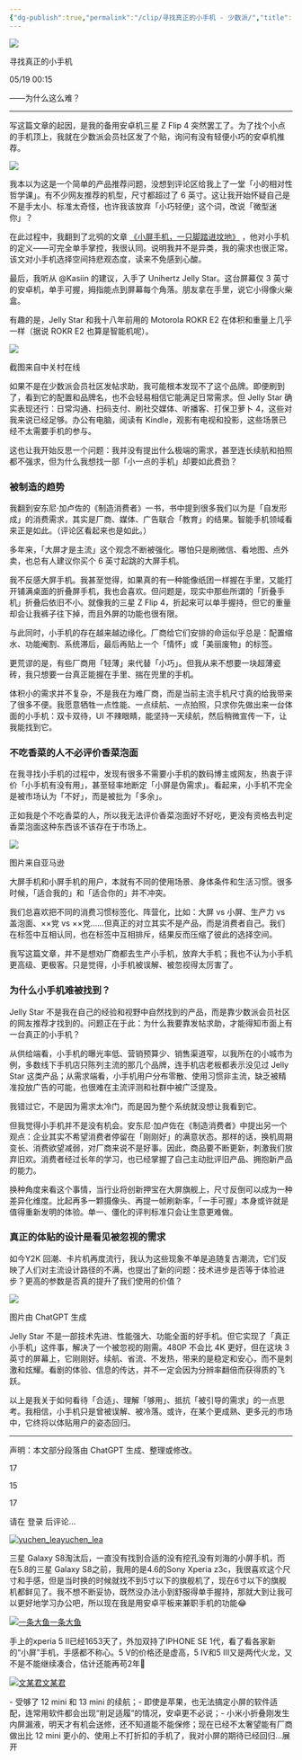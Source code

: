 ```yaml
---
{"dg-publish":true,"permalink":"/clip/寻找真正的小手机 - 少数派/","title":"寻找真正的小手机 - 少数派"}
---
```


![](https://cdnfile.sspai.com/2025/05/19/a34e86fe5f51bbc5bde02ec36f064f09.jpeg?imageMogr2/auto-orient/thumbnail/!1420x708r/gravity/center/crop/1420x708/ignore-error/1)

寻找真正的小手机

05/19 00:15

——为什么这么难？

---

写这篇文章的起因，是我的备用安卓机三星 Z Flip 4 突然罢工了。为了找个小点的手机顶上，我就在少数派会员社区发了个贴，询问有没有轻便小巧的安卓机推荐。

![](https://cdnfile.sspai.com/2025/05/18/6408cf99de84452595ee1e171e160373.png?imageView2/2/w/1120/q/90/interlace/1/ignore-error/1)

我本以为这是一个简单的产品推荐问题，没想到评论区给我上了一堂「小的相对性哲学课」。有不少网友推荐的机型，尺寸都超过了 6 英寸。这让我开始怀疑自己是不是手太小、标准太奇怪，也许我该放弃「小巧轻便」这个词，改说「微型迷你」？

在此过程中，我翻到了北鸮的文章 [《小屏手机，一只脚踏进坟地》](https://sspai.com/prime/story/small-phones-the-demise-of) ，他对小手机的定义——可完全单手掌控，我很认同。说明我并不是异类，我的需求也很正常。该文对小手机选择空间持悲观态度，读来不免感到心酸。

最后，我听从 @Kasiin 的建议，入手了 Unihertz Jelly Star。这台屏幕仅 3 英寸的安卓机，单手可握，拇指能点到屏幕每个角落。朋友拿在手里，说它小得像火柴盒。

有趣的是，Jelly Star 和我十八年前用的 Motorola ROKR E2 在体积和重量上几乎一样（据说 ROKR E2 也算是智能机呢）。

![](https://cdnfile.sspai.com/2025/05/18/131c2e40c355e3002fcdd876d330de4d.png?imageView2/2/w/1120/q/90/interlace/1/ignore-error/1)

截图来自中关村在线

如果不是在少数派会员社区发帖求助，我可能根本发现不了这个品牌。即便刷到了，看到它的配置和品牌名，也不会轻易相信它能满足日常需求。但 Jelly Star 确实表现还行：日常沟通、扫码支付、刷社交媒体、听播客、打保卫萝卜 4，这些对我来说已经足够。办公有电脑，阅读有 Kindle，观影有电视和投影，这些场景已经不太需要手机的参与。

这也让我开始反思一个问题：我并没有提出什么极端的需求，甚至连长续航和拍照都不强求，但为什么我想找一部「小一点的手机」却要如此费劲？

### 被制造的趋势

我翻到安东尼·加卢佐的《制造消费者》一书，书中提到很多我们以为是「自发形成」的消费需求，其实是厂商、媒体、广告联合「教育」的结果。智能手机领域看来正是如此。（评论区看起来也是如此。）

多年来，「大屏才是主流」这个观念不断被强化。哪怕只是刷微信、看地图、点外卖，也总有人建议你买个 6 英寸起跳的大屏手机。

我不反感大屏手机。我甚至觉得，如果真的有一种能像纸团一样握在手里，又能打开铺满桌面的折叠屏手机，我也会喜欢。但问题是，现实中那些所谓的「折叠手机」折叠后依旧不小。就像我的三星 Z Flip 4，折起来可以单手握持，但它的重量却会让我裤子往下掉，而且外屏的功能也很有限。

与此同时，小手机的存在越来越边缘化。厂商给它们安排的命运似乎总是：配置缩水、功能阉割、系统滞后，最后再贴上一个「情怀」或「美丽废物」的标签。

更荒谬的是，有些厂商用「轻薄」来代替「小巧」。但我从来不想要一块超薄瓷砖，我只想要一台真正能握在手里、揣在兜里的手机。

体积小的需求并不复杂，不是我在为难厂商，而是当前主流手机尺寸真的给我带来了很多不便。我愿意牺牲一点性能、一点续航、一点拍照，只求你先做出来一台体面的小手机：双卡双待，UI 不辣眼睛，能坚持一天续航，然后稍微宣传一下，让我能找到它。

### 不吃香菜的人不必评价香菜泡面

在我寻找小手机的过程中，发现有很多不需要小手机的数码博主或网友，热衷于评价「小手机有没有用」，甚至轻率地断定「小屏是伪需求」。看起来，小手机不完全是被市场认为「不好」，而是被批为「多余」。

正如我是个不吃香菜的人，所以我无法评价香菜泡面好不好吃，更没有资格去判定香菜泡面这种东西该不该存在于市场上。

![](https://cdnfile.sspai.com/2025/05/19/article/be0be6ebe4cb422744890ef17e80ce43.jpeg?imageView2/2/w/1120/q/90/interlace/1/ignore-error/1)

图片来自亚马逊

大屏手机和小屏手机的用户，本就有不同的使用场景、身体条件和生活习惯。很多时候，「适合我的」和「适合你的」并不冲突。

我们总喜欢把不同的消费习惯标签化、阵营化，比如：大屏 vs 小屏、生产力 vs 盖泡面、××党 vs ××党……但真正的对立其实不是产品，而是消费者自己。我们在标签中互相认同，也在标签中互相排斥，结果反而压缩了彼此的选择空间。

我写这篇文章，并不是想劝厂商都去生产小手机，放弃大手机；我也不认为小手机更高级、更极客。只是觉得，小手机被误解、被忽视得太厉害了。

### 为什么小手机难被找到？

Jelly Star 不是我在自己的经验和视野中自然找到的产品，而是靠少数派会员社区的网友推荐才找到的。问题正在于此：为什么我要靠发帖求助，才能得知市面上有一台真正的小手机？

从供给端看，小手机的曝光率低、营销预算少、销售渠道窄，以我所在的小城市为例，多数线下手机店只陈列主流的那几个品牌，连手机店老板都表示没见过 Jelly Star 这类产品；从需求端看，小手机用户分布零散、使用习惯非主流，缺乏被精准投放广告的可能，也很难在主流评测和社群中被广泛提及。

我错过它，不是因为需求太冷门，而是因为整个系统就没想让我看到它。

但我觉得小手机并不是没有机会。安东尼·加卢佐在《制造消费者》中提出另一个观点：企业其实不希望消费者停留在「刚刚好」的满意状态。那样的话，换机周期变长、消费欲望减弱，对厂商来说不是好事。因此，商品要不断更新，刺激我们放弃旧欢。消费者经过长年的学习，也已经掌握了自己主动批评旧产品、拥抱新产品的能力。

换种角度来看这个事情，当行业将创新押宝在大屏旗舰上，尺寸反倒可以成为一种差异化维度。比起再多一颗摄像头、再提一帧刷新率，「一手可握」本身或许就是值得重新发明的体验。单一、僵化的评判标准只会让生意更难做。

### 真正的体贴的设计是看见被忽视的需求

如今Y2K 回潮、卡片机再度流行，我认为这些现象不单是追随复古潮流，它们反映了人们对主流设计路径的不满，也提出了新的问题：技术进步是否等于体验进步？更高的参数是否真的提升了我们使用的价值？

![](https://cdnfile.sspai.com/2025/05/18/9d0873061451f4f9ed595c813afef832.jpeg?imageView2/2/w/1120/q/90/interlace/1/ignore-error/1)

图片由 ChatGPT 生成

Jelly Star 不是一部技术先进、性能强大、功能全面的好手机。但它实现了「真正小手机」这件事，解决了一个被忽视的刚需。480P 不会比 4K 更好，但在这块 3 英寸的屏幕上，它刚刚好。续航、省流、不发热，带来的是稳定和安心，而不是刺激和炫耀。看剧的体验、信息的传达，并不一定会因为分辨率翻倍而获得质的飞跃。

以上是我关于如何看待「合适」、理解「够用」、抵抗「被引导的需求」的一点思考。我相信，小手机只是曾被误解、被冷落。或许，在某个更成熟、更多元的市场中，它终将以体贴用户的姿态回归。

---

声明：本文部分段落由 ChatGPT 生成、整理或修改。

17

15

17

请在 登录 后评论...

[![yuchen_lea](https://cdnfile.sspai.com/2024/03/13/0583d25ff1626d18310d736d8b8d86e0.png?imageMogr2/auto-orient/thumbnail/!80x80r/gravity/center/crop/80x80/ignore-error/1)](https://sspai.com/u/7l39irxs/updates)[yuchen\_lea](https://sspai.com/u/7l39irxs/updates)

三星 Galaxy S8淘汰后，一直没有找到合适的没有挖孔没有刘海的小屏手机，而在5.8的三星 Galaxy S8之前，我用的是4.6的Sony Xperia z3c，我很喜欢这个尺寸和手感，但是当时换的时候就找不到5寸以下的旗舰机了，现在6寸以下的旗舰机都鲜见了。我不想不断妥协，既然没办法小到舒服得单手握持，那就大到让我可以更好地学习办公吧，所以现在我是用安卓平板来兼职手机的功能😂

[![一条大鱼](https://cdnfile.sspai.com/2024/07/24/da7bf708a9a733aa73d466f548560f3e.JPG?imageMogr2/auto-orient/thumbnail/!80x80r/gravity/center/crop/80x80/ignore-error/1)](https://sspai.com/u/33opb17y/updates)[一条大鱼](https://sspai.com/u/33opb17y/updates)

手上的xperia 5 II已经1653天了，外加双持了IPHONE SE 1代，看了看各家新的“小屏”手机，手感都不称心。5 V的价格还是虚高，5 IV和5 III又是两代火龙，又不是不能继续凑合，估计还能再苟2年🤣

[![文某君](https://cdnfile.sspai.com/2024/08/11/d4de835aaf8fa07f1ecd51bc6ac79b27.jpg?imageMogr2/auto-orient/thumbnail/!80x80r/gravity/center/crop/80x80/ignore-error/1)](https://sspai.com/u/szex4zp2/updates)[文某君](https://sspai.com/u/szex4zp2/updates)

\- 受够了 12 mini 和 13 mini 的续航；- 即使是苹果，也无法搞定小屏的软件适配，连常用软件都会出现“削足适履”的情况，安卓更不必说；- 小米小折叠刚发生内屏漏液，明天才有机会送修，还不知道能不能保修；现在已经不太奢望能有厂商做出比 12 mini 更小的、使用上不打折扣的手机了，我对小屏的期待已经回归...展开